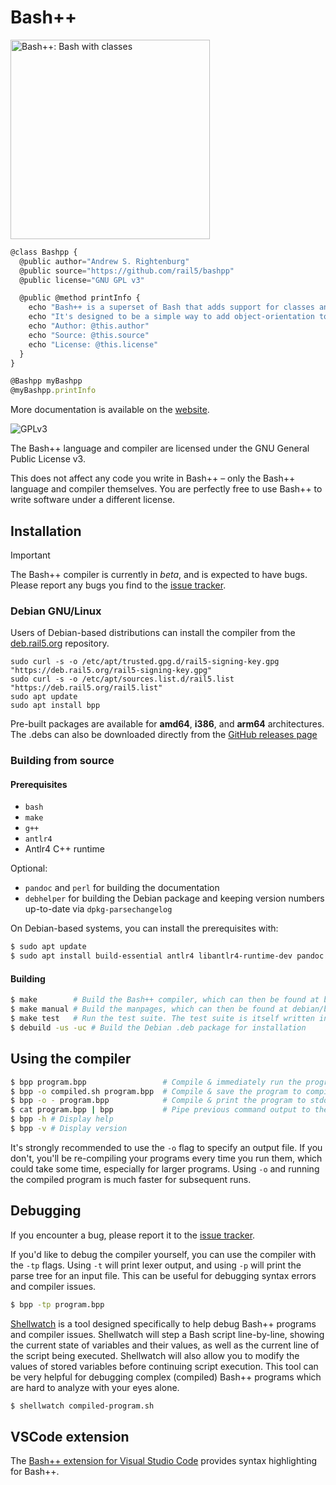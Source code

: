 # Bash++

<img title="" src="./wiki/banner.png" alt="Bash++: Bash with classes" width="319" data-align="center">

```javascript
@class Bashpp {
  @public author="Andrew S. Rightenburg"
  @public source="https://github.com/rail5/bashpp"
  @public license="GNU GPL v3"

  @public @method printInfo {
	echo "Bash++ is a superset of Bash that adds support for classes and objects."
	echo "It's designed to be a simple way to add object-orientation to Bash scripts."
	echo "Author: @this.author"
	echo "Source: @this.source"
	echo "License: @this.license"
  }
}

@Bashpp myBashpp
@myBashpp.printInfo
```

More documentation is available on the [website](https://bpp.sh).

![GPLv3](https://www.gnu.org/graphics/gplv3-with-text-136x68.png)


The Bash++ language and compiler are licensed under the GNU General Public License v3.

This does not affect any code you write in Bash++ – only the Bash++ language and compiler themselves. You are perfectly free to use Bash++ to write software under a different license.

## Installation

> [!IMPORTANT]
> The Bash++ compiler is currently in *beta*, and is expected to have bugs. Please report any bugs you find to the [issue tracker](https://github.com/rail5/bashpp/issues).
>

### Debian GNU/Linux

Users of Debian-based distributions can install the compiler from the [deb.rail5.org](https://deb.rail5.org) repository.

```shell
sudo curl -s -o /etc/apt/trusted.gpg.d/rail5-signing-key.gpg "https://deb.rail5.org/rail5-signing-key.gpg"
sudo curl -s -o /etc/apt/sources.list.d/rail5.list "https://deb.rail5.org/rail5.list"
sudo apt update
sudo apt install bpp
```

Pre-built packages are available for **amd64**, **i386**, and **arm64** architectures. The .debs can also be downloaded directly from the [GitHub releases page](https://github.com/rail5/bashpp/releases/latest)

### Building from source

#### Prerequisites

 - `bash`
 - `make`
 - `g++`
 - `antlr4`
 - Antlr4 C++ runtime

Optional:
 - `pandoc` and `perl` for building the documentation
 - `debhelper` for building the Debian package and keeping version numbers up-to-date via `dpkg-parsechangelog`

On Debian-based systems, you can install the prerequisites with:

```bash
$ sudo apt update
$ sudo apt install build-essential antlr4 libantlr4-runtime-dev pandoc perl debhelper
```

#### Building

```bash
$ make        # Build the Bash++ compiler, which can then be found at bin/bpp
$ make manual # Build the manpages, which can then be found at debian/bpp.1 and debian/bpp.7
$ make test   # Run the test suite. The test suite is itself written in Bash++.
$ debuild -us -uc # Build the Debian .deb package for installation
```

## Using the compiler

```bash
$ bpp program.bpp                 # Compile & immediately run the program
$ bpp -o compiled.sh program.bpp  # Compile & save the program to compiled.sh
$ bpp -o - program.bpp            # Compile & print the program to stdout
$ cat program.bpp | bpp           # Pipe previous command output to the compiler
$ bpp -h # Display help
$ bpp -v # Display version
```

It's strongly recommended to use the `-o` flag to specify an output file. If you don't, you'll be re-compiling your programs every time you run them, which could take some time, especially for larger programs. Using `-o` and running the compiled program is much faster for subsequent runs.

## Debugging

If you encounter a bug, please report it to the [issue tracker](https://github.com/rail5/bashpp/issues).

If you'd like to debug the compiler yourself, you can use the compiler with the `-tp` flags. Using `-t` will print lexer output, and using `-p` will print the parse tree for an input file. This can be useful for debugging syntax errors and compiler issues.

```bash
$ bpp -tp program.bpp
```

[Shellwatch](https://github.com/rail5/shellwatch) is a tool designed specifically to help debug Bash++ programs and compiler issues. Shellwatch will step a Bash script line-by-line, showing the current state of variables and their values, as well as the current line of the script being executed. Shellwatch will also allow you to modify the values of stored variables before continuing script execution. This tool can be very helpful for debugging complex (compiled) Bash++ programs which are hard to analyze with your eyes alone.

```bash
$ shellwatch compiled-program.sh
```

## VSCode extension

The [Bash++ extension for Visual Studio Code](https://marketplace.visualstudio.com/items?itemName=rail5.bashpp) provides syntax highlighting for Bash++.
